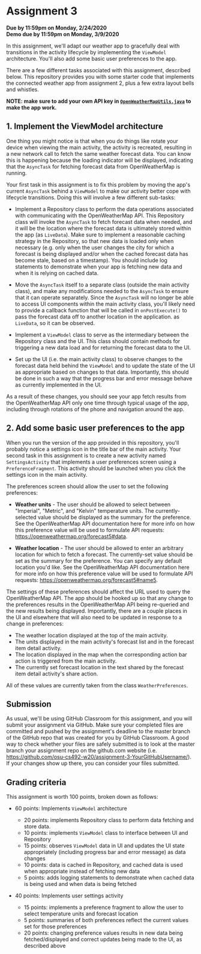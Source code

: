 # Assignment 3
**Due by 11:59pm on Monday, 2/24/2020** <br />
**Demo due by 11:59pm on Monday, 3/9/2020**

In this assignment, we'll adapt our weather app to gracefully deal with transitions in the activity lifecycle by implementing the `ViewModel` architecture.  You'll also add some basic user preferences to the app.

There are a few different tasks associated with this assignment, described below.  This repository provides you with some starter code that implements the connected weather app from assignment 2, plus a few extra layout bells and whistles.

**NOTE: make sure to add your own API key in [`OpenWeatherMapUtils.java`](app/src/main/java/com/example/android/lifecycleweather/utils/OpenWeatherMapUtils.java#L30) to make the app work.**

## 1. Implement the ViewModel architecture

One thing you might notice is that when you do things like rotate your device when viewing the main activity, the activity is recreated, resulting in a new network call to fetch the same weather forecast data.  You can know this is happening because the loading indicator will be displayed, indicating that the `AsyncTask` for fetching forecast data from OpenWeatherMap is running.

Your first task in this assignment is to fix this problem by moving the app's current `AsyncTask` behind a `ViewModel` to make our activity better cope with lifecycle transitions.  Doing this will involve a few different sub-tasks:

  * Implement a Repository class to perform the data operations associated with communicating with the OpenWeatherMap API.  This Repository class will invoke the `AsyncTask` to fetch forecast data when needed, and it will be the location where the forecast data is ultimately stored within the app (as `LiveData`).  Make sure to implement a reasonable caching strategy in the Repository, so that new data is loaded only when necessary (e.g. only when the user changes the city for which a forecast is being displayed and/or when the cached forecast data has become stale, based on a timestamp).  You should include log statements to demonstrate when your app is fetching new data and when it is relying on cached data.

  * Move the `AsyncTask` itself to a separate class (outside the main activity class), and make any modifications needed to the `AsyncTask` to ensure that it can operate separately.  Since the `AsyncTask` will no longer be able to access UI components within the main activity class, you'll likely need to provide a callback function that will be called in `onPostExecute()` to pass the forecast data off to another location in the application. as `LiveData`, so it can be observed.

  * Implement a `ViewModel` class to serve as the intermediary between the Repository class and the UI.  This class should contain methods for triggering a new data load and for returning the forecast data to the UI.

  * Set up the UI (i.e. the main activity class) to observe changes to the forecast data held behind the `ViewModel` and to update the state of the UI as appropriate based on changes to that data.  Importantly, this should be done in such a way that the progress bar and error message behave as currently implemented in the UI.

As a result of these changes, you should see your app fetch results from the OpenWeatherMap API only one time through typical usage of the app, including through rotations of the phone and navigation around the app.

## 2. Add some basic user preferences to the app

When you run the version of the app provided in this repository, you'll probably notice a settings icon in the title bar of the main activity.  Your second task in this assignment is to create a new activity named `SettingsActivity` that implements a user preferences screen using a `PreferenceFragment`.  This activity should be launched when you click the settings icon in the main activity.

The preferences screen should allow the user to set the following preferences:

  * **Weather units** - The user should be allowed to select between "Imperial", "Metric", and "Kelvin" temperature units.  The currently-selected value should be displayed as the summary for the preference.  See the OpenWeatherMap API documentation here for more info on how this preference value will be used to formulate API requests: https://openweathermap.org/forecast5#data.

  * **Weather location** - The user should be allowed to enter an arbitrary location for which to fetch a forecast.  The currently-set value should be set as the summary for the preference.  You can specify any default location you'd like.  See the OpenWeatherMap API documentation here for more info on how this preference value will be used to formulate API requests: https://openweathermap.org/forecast5#name5.

The settings of these preferences should affect the URL used to query the OpenWeatherMap API.  The app should be hooked up so that any change to the preferences results in the OpenWeatherMap API being re-queried and the new results being displayed.  Importantly, there are a couple places in the UI and elsewhere that will also need to be updated in response to a change in preferences:
  * The weather location displayed at the top of the main activity.
  * The units displayed in the main activity's forecast list and in the forecast item detail activity.
  * The location displayed in the map when the corresponding action bar action is triggered from the main activity.
  * The currently set forecast location in the text shared by the forecast item detail activity's share action.

All of these values are currently taken from the class `WeatherPreferences`.

## Submission

As usual, we'll be using GitHub Classroom for this assignment, and you will submit your assignment via GitHub. Make sure your completed files are committed and pushed by the assignment's deadline to the master branch of the GitHub repo that was created for you by GitHub Classroom. A good way to check whether your files are safely submitted is to look at the master branch your assignment repo on the github.com website (i.e. https://github.com/osu-cs492-w20/assignment-3-YourGitHubUsername/). If your changes show up there, you can consider your files submitted.

## Grading criteria

This assignment is worth 100 points, broken down as follows:

  * 60 points: Implements `ViewModel` architecture
    * 20 points: implements Repository class to perform data fetching and store data.
    * 10 points: implements `ViewModel` class to interface between UI and Repository
    * 15 points: observes `ViewModel` data in UI and updates the UI state appropriately (including progress bar and error message) as data changes
    * 10 points: data is cached in Repository, and cached data is used when appropriate instead of fetching new data
    * 5 points: adds logging statements to demonstrate when cached data is being used and when data is being fetched

  * 40 points: Implements user settings activity
    * 15 points: implements a preference fragment to allow the user to select temperature units and forecast location
    * 5 points: summaries of both preferences reflect the current values set for those preferences
    * 20 points: changing preference values results in new data being fetched/displayed and correct updates being made to the UI, as described above
